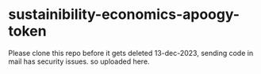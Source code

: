 # sustainibility-economics-apoogy-token
Please clone this repo before it gets deleted 13-dec-2023, sending code in mail has security issues. so uploaded here.
